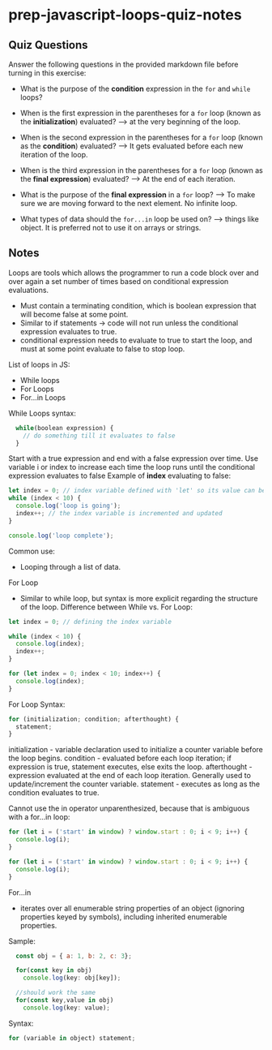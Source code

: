 # prep-javascript-loops-quiz-notes

## Quiz Questions

Answer the following questions in the provided markdown file before turning in this exercise:

- What is the purpose of the **condition** expression in the `for` and `while` loops?

- When is the first expression in the parentheses for a `for` loop (known as the **initialization**) evaluated?
  --> at the very beginning of the loop.

- When is the second expression in the parentheses for a `for` loop (known as the **condition**) evaluated?
  --> It gets evaluated before each new iteration of the loop.

- When is the third expression in the parentheses for a `for` loop (known as the **final expression**) evaluated?
  --> At the end of each iteration.

- What is the purpose of the **final expression** in a `for` loop?
  --> To make sure we are moving forward to the next element. No infinite loop.

- What types of data should the `for...in` loop be used on?
  --> things like object. It is preferred not to use it on arrays or strings.

## Notes

Loops are tools which allows the programmer to run a code block over and over again a set number of times
based on conditional expression evaluations.

- Must contain a terminating condition, which is boolean expression that will become false at some point.
- Similar to if statements
  -> code will not run unless the conditional expression evaluates to true.
- conditional expression needs to evaluate to true to start the loop, and must at some point evaluate
  to false to stop loop.

List of loops in JS:

- While loops
- For Loops
- For...in Loops

While Loops syntax:

```javascript
  while(boolean expression) {
    // do something till it evaluates to false
  }
```

Start with a true expression and end with a false expression over time.
Use variable i or index to increase each time the loop runs until the conditional expression evaluates
to false
Example of **index** evaluating to false:

```javascript
let index = 0; // index variable defined with 'let' so its value can be updated
while (index < 10) {
  console.log('loop is going');
  index++; // the index variable is incremented and updated
}

console.log('loop complete');
```

Common use:

- Looping through a list of data.

For Loop

- Similar to while loop, but syntax is more explicit regarding the structure of the loop.
  Difference between While vs. For Loop:

```javascript
let index = 0; // defining the index variable

while (index < 10) {
  console.log(index);
  index++;
}

for (let index = 0; index < 10; index++) {
  console.log(index);
}
```

For Loop Syntax:

```js
for (initialization; condition; afterthought) {
  statement;
}
```

initialization - variable declaration used to initialize a counter variable before the loop begins.
condition - evaluated before each loop iteration; if expression is true, statement executes, else exits
the loop.
afterthought - expression evaluated at the end of each loop iteration. Generally used to update/increment
the counter variable.
statement - executes as long as the condition evaluates to true.

Cannot use the in operator unparenthesized, because that is ambiguous with a for...in loop:

```js
for (let i = ('start' in window) ? window.start : 0; i < 9; i++) {
  console.log(i);
}

for (let i = ('start' in window) ? window.start : 0; i < 9; i++) {
  console.log(i);
}
```

For...in

- iterates over all enumerable string properties of an object (ignoring properties keyed by symbols),
  including inherited enumerable properties.

Sample:

```js
  const obj = { a: 1, b: 2, c: 3};

  for(const key in obj)
    console.log(key: obj[key]);

  //should work the same
  for(const key,value in obj)
    console.log(key: value);
```

Syntax:

```js
for (variable in object) statement;
```

